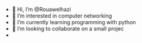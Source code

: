 - 👋 Hi, I’m @Rouawelhazi
- 👀 I’m interested in computer networking
- 🌱 I’m currently learning programming with python
- 💞️ I’m looking to collaborate on a small projec
- 

<!---
Rouawelhazi/Rouawelhazi is a ✨ special ✨ repository because its `README.md` (this file) appears on your GitHub profile.
You can click the Preview link to take a look at your changes.
--->
